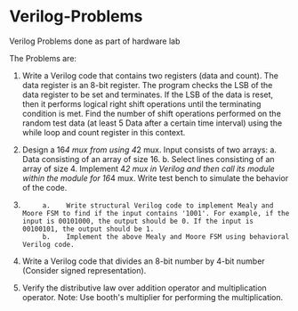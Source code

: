 # Verilog-Problems
Verilog Problems done as part of hardware lab

The Problems are:

1.    Write a Verilog code that contains two registers (data and count). The data register is an 8-bit register. The program checks the LSB of the data register to be set and terminates. If the LSB of the data is reset, then it performs logical right shift operations until the terminating condition is met. Find the number of shift operations performed on the random test data (at least 5 Data after a certain time interval) using the while loop and count register in this context.

2.    Design a 16*4 mux from using 4*2 mux.
Input consists of two arrays:
         a. Data consisting of an array of size 16.
         b. Select lines consisting of an array of size 4.
Implement 4*2 mux in Verilog and then call its module within the module for 16*4 mux.
Write test bench to simulate the behavior of the code.

3.    
            a.    Write structural Verilog code to implement Mealy and Moore FSM to find if the input contains '1001'. For example, if the input is 00101000, the output should be 0. If the input is 00100101, the output should be 1.
            b.    Implement the above Mealy and Moore FSM using behavioral Verilog code.

4.    Write a Verilog code that divides an 8-bit number by 4-bit number (Consider signed representation).

5.    Verify the distributive law over addition operator and multiplication operator. Note: Use booth's multiplier for performing the multiplication.
